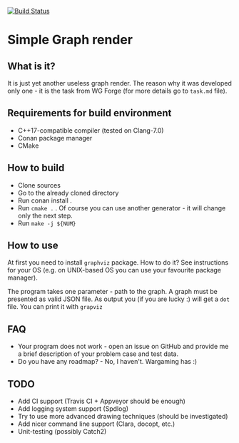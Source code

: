 [![Build Status](https://travis-ci.org/ZaMaZaN4iK/Render.svg?branch=master)](https://travis-ci.org/ZaMaZaN4iK/Render)
# Simple Graph render

## What is it?
It is just yet another useless graph render. The reason why it was developed only one -
it is the task from WG Forge (for more details go to `task.md` file).

## Requirements for build environment
* C++17-compatible compiler (tested on Clang-7.0)
* Conan package manager
* CMake

## How to build
* Clone sources
* Go to the already cloned directory
* Run conan install .
* Run `cmake .` . Of course you can use another generator - it will change only the next step.
* Run `make -j ${NUM}` 

## How to use
At first you need to install `graphviz` package. How to do it? See instructions for your OS
(e.g. on UNIX-based OS you can use your favourite package manager).

The program takes one parameter - path to the graph. A graph must be presented as valid JSON
file. As output you (if you are lucky :) will get a `dot` file. You can print it with `grapviz`

## FAQ
* Your program does not work - open an issue on GitHub and provide me a brief description of
your problem case and test data.
* Do you have any roadmap? - No, I haven't. Wargaming has :)

## TODO
* Add CI support (Travis CI + Appveyor should be enough)
* Add logging system support (Spdlog)
* Try to use more advanced drawing techniques (should be investigated)
* Add nicer command line support (Clara, docopt, etc.)
* Unit-testing (possibly Catch2)
